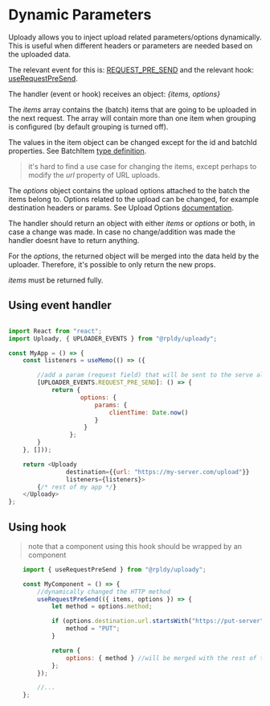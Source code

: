# Dynamic Parameters

Uploady allows you to inject upload related parameters/options dynamically.
This is useful when different headers or parameters are needed based on the uploaded data.

The relevant event for this is: [REQUEST_PRE_SEND](../packages/uploader#uploader_eventsrequest_pre_send) and the relevant hook: 
[useRequestPreSend](../packages/ui/uploady#userequestpresend-event-hook).

The handler (event or hook) receives an object:  _{items, options}_

The _items_ array contains the (batch) items that are going to be uploaded in the next request.
The array will contain more than one item when grouping is configured (by default grouping is turned off).
 
The values in the item object can be changed except for the id and batchId properties.
See BatchItem [type definition](../packages/shared/src/types.js#67). 

> it's hard to find a use case for changing the items, except perhaps to modify the _url_ property of URL uploads.

The _options_ object contains the upload options attached to the batch the items belong to.
Options related to the upload can be changed, for example destination headers or params.
See Upload Options [documentation](../packages/ui/uploady#props). 

The handler should return an object with either _items_ or _options_ or both,
in case a change was made. In case no change/addition was made the handler doesnt have to return anything.

For the _options_, the returned object will be merged into the data held by the uploader.
Therefore, it's possible to only return the new props.

_items_ must be returned fully.

## Using event handler

```javascript

import React from "react";
import Uploady, { UPLOADER_EVENTS } from "@rpldy/uploady";

const MyApp = () => {
    const listeners = useMemo(() => ({

        //add a param (request field) that will be sent to the serve alongside the uploaded file
        [UPLOADER_EVENTS.REQUEST_PRE_SEND]: () => {
            return { 
            	    options: {
                        params: {
                            clientTime: Date.now()
                        }           
                     }
                 }; 
        }
    }, []));

    return <Uploady
                destination={{url: "https://my-server.com/upload"}}
                listeners={listeners}>
        {/* rest of my app */}
    </Uploady>
};
```

## Using hook

> note that a component using this hook should be wrapped by an <Uploady> component

```javascript
    import { useRequestPreSend } from "@rpldy/uploady";

    const MyComponent = () => {
        //dynamically changed the HTTP method
        useRequestPreSend(({ items, options }) => {        	
            let method = options.method;

            if (options.destination.url.startsWith("https://put-server")) {
                method = "PUT";
            }            

            return {
                options: { method } //will be merged with the rest of the options 
            };  
        });

        //...    
    };
``` 